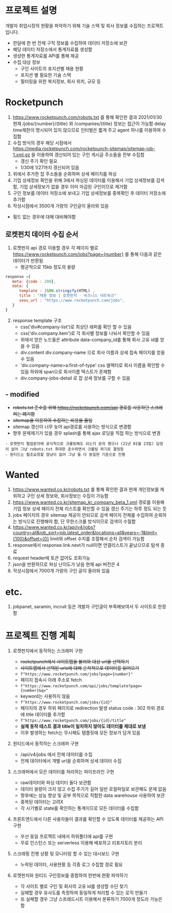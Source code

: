 # 프로젝트 설명
 개발자 취업시장의 현황을 파악하기 위해 기술 스택 및 회사 정보를 수집하는 프로젝트입니다.
 - 한달에 한 번 전체 구직 정보를 수집하여 데이터 저장소에 보관
 - 해당 데이터 저장소에서 통계자료를 생성함
 - 생성한 통계자료를 API를 통해 제공
 - 수집 대상 정보
    - 구인 사이트의 포지션별 채용 현황
    - 포지션 별 필요한 기술 스택
    - 필터링을 위한 복지정보, 회사 위치, 규모 등

# Rocketpunch
 1. https://www.rocketpunch.com/robots.txt 를 통해 확인한 결과 2021/01/30 현재 /jobs/{number}/{title} 와 /companies/{title} 정보는 접근이 가능함 delay time제한이 명시되어 있지 않으므로 인터벌은 짧게 주고 agent 하나를 이용하여 수집함
 2. 수집 방식의 경우 해당 시점에서 https://media.rocketpunch.com/rocketpunch-sitemap/sitemap-job-1.xml.gz 을 이용하여 갱신되어 있는 구인 게시글 주소들을 전부 수집함
    - 갱신 주기 확인 필요 
    - 1/30에 1/27까지 갱신되어 있음
 3. 위에서 추가한 잡 주소들을 순회하며 상세 페이지를 파싱
 4. 기업 상세정보 확인을 위해 3에서 파싱된 데이터를 이용해서 기업 상세정보를 검색함, 기업 상세정보가 없을 경우 이미 마감된 구인이므로 제거함
 5. 구인 정보를 데이터 저장소에 보내고 기업 상세정보를 중복확인 후 데이터 저장소에 추가함
 6. 작성시점에서 3500개 가량의 구인글이 올라와 있음
 * 필드 없는 경우에 대해 대비해야함

## 로켓펀치 데이터 수집 순서
1. 로켓펀치 api 경로 이용할 경우 각 페이지 별로 https://www.rocketpunch.com/jobs?page={number} 를 통해 다음과 같은 데이터가 반환됨 
   - 평균적으로 15kb 정도의 용량

 ```javascript
 response ={
    meta: {code : 200},
    data: {
       template : JSON.stringify(HTML) ,
       title : "채용 정보 | 로켓펀치 - 비즈니스 네트워크" 
       seou_url : "https://www.rocketpunch.com/jobs",
    }
 }
 ```

2. response template 구조
   - css('div#company-list')로 최상단 래퍼를 확인 할 수 있음
   - css('div.company.item')로 각 회사별 정보를 나눠서 확인할 수 있음
   - 위에서 얻은 노드들은 attribute data-company_id를 통해 회사 고유 id를 얻을 수 있음 
   - div.content div.company-name 으로 회사 이름과 상세 접속 페이지를 얻을 수 있음
   - 'div.company-name>a:first-of-type' css 셀렉터로 회사 이름을 확인할 수 있음 하위에 span으로 회사이름 텍스트가 존재함
   - div.company-jobs-detail 로 잡 상세 정보를 구할 수 있음

## - modified
- ~~robots.txt 준수를 위해 https://rocketpunch.com/api 경로를 사용하던 스크래퍼는 폐기함~~
- ~~sitemap을 이용하여 수집하는 비용을 줄임~~
- sitemap 갱신이 너무 늦어 api경로를 사용하는 방식으로 변경함
- 향후 문제제기가 있을 경우 splash를 통해 ajax 로딩을 직접 하는 방식으로 변경

```
- 로켓펀치 협업문의에 공식적으로 크롤링해도 되는지 문의 했으나 (21년 01월 23일) 답장이 없어 그냥 robots.txt 최대한 준수하면서 크롤링 하기로 결정함
- 원티드는 협조요청할 깜냥이 없어 그냥 둘 다 동일한 기준으로 진행
```

# Wanted
 1. https://www.wanted.co.kr/robots.txt 를 통해 확인한 결과 현재 개인정보를 제외하고 구인 상세 정보와, 회사정보는 수집이 가능함
 2. https://www.wanted.co.kr/sitemap_kr_company_beta_1.xml 경로를 이용해 기업 정보 상세 페이지 전체 리스트를 확인할 수 있음 갱신 주기는 하루 정도 되는 듯
 3. jobs 페이지의 경우 sitemap 제공이 안되므로 검색 페이지 전체를 수집하여 순회하는 방식으로 진행해야 함, 단 무한스크롤 방식이므로 검색이 수월함
 4. https://www.wanted.co.kr/api/v4/jobs?country=all&job_sort=job.latest_order&locations=all&years=-1&limit={100}&offset={0} limit와 offset 수치를 조절해서 순차 검색이 가능함
 5. response에서 response.link.next가 null이면 연결리스트가 끝났으므로 탐색 종료
 6. request header에 토큰 없어도 조회가능
 7. json을 반환하므로 파싱 난이도가 낮음 현재 api 버전은 4
 8. 작성시점에서 7000개 가량의 구인 글이 올라와 있음

# etc.
 1. jobpanet, saramin, incruit 등은 개발자 구인글이 부족해보여서 두 사이트로 한정함

# 프로젝트 진행 계획
 1. 로켓펀치에서 동작하는 스크래퍼 구현
    - ~~rocketpunch에서 사이트맵을 불러와 대상 url을 선택하기~~
    - ~~사이트맵에서 선택된 urls에 대해 순차적으로 데이터를 읽어오기~~
    - `f"https://www.rocketpunch.com/jobs?page={number}"`
    - 페이지 접속시 아래 주소로 fetch
    - `f"https://www.rocketpunch.com/api/jobs/template?page={number}&q="`
    - keyword는 사용하지 않음
    - `f"https://www.rocketpunch.com/jobs/{id}"`
    - 페이지의 경우 하위 페이지로 redirection 발생 status code : 302 하위 경로에 title 데이터를 추가함
    - `f"https://www.rocketpunch.com/jobs/{id}/title"`
    - **실제 동작 테스트 결과 title이 일치하지 않아도 데이터를 제대로 보냄**
    - 이후 발생하는 fetch는 무시해도 템플릿에 모든 정보가 담겨 있음

 2. 원티드에서 동작하는 스크래퍼 구현
    - /api/v4/jobs 에서 전체 데이터를 수집
    - 전체 데이터에서 개별 url을 순회하며 상세 데이터 수집
 3. 스크래퍼에서 모은 데이터를 처리하는 파이프라인 구현
    - raw데이터와 파싱 데이터 둘다 보관함 
    - 데이터 용량이 크지 않고 수집 주기가 길어 일반 로컬파일로 보관해도 문제 없음
    - 향후에는 성능 향상 및 공부 목적으로 적합한 data warehouse 사용하여 보관
    - 중복된 데이터는 고려X
    - 각 시기별로 state를 확인하는 통계이므로 모든 데이터를 수집함
 4. 프론트엔드에서 다른 사용자들이 결과를 확인할 수 있도록 데이터를 제공하는 API 구현
    - 우선 동일 프로젝트 내에서 하위폴더에 api를 구현
    - 무료 인스턴스 또는 serverless 이용해 배포하고 리포지토리 분리
 5. 스크래핑 진행 상황 및 모니터링 할 수 있는 대시보드 구현
    - 누락된 데이터, 사용현황 등 각종 로그 수집할 경로 필요
 6. 로켓펀치와 원티드 구인정보를 종합하여 한번에 현황 파악하기
    - 각 사이트 별로 구인 및 회사의 고유 id를 생성할 수단 찾기
    - 실패할 경우 유사도를 측정하여 동일하게 처리할 수 있는 로직 만들기
    - 또 실패할 경우 그냥 스프레드시트 이용해서 분류하기 7000개 정도라 가능은 함